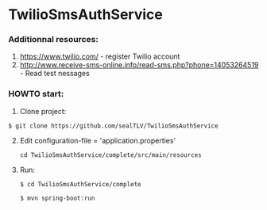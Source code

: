 # TwilioSmsAuthService

### Additionnal resources:

1. https://www.twilio.com/ - register Twilio account
2. http://www.receive-sms-online.info/read-sms.php?phone=14053264519 - Read test nessages

### HOWTO start:

1. Clone project:
  
  `$ git clone https://github.com/sealTLV/TwilioSmsAuthService`

2. Edit configuration-file = 'application.properties'
  
    `cd TwilioSmsAuthService/complete/src/main/resources`
  
3. Run:

    `$ cd TwilioSmsAuthService/complete`

    `$ mvn spring-boot:run`


